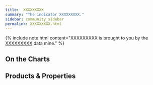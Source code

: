 ```yaml
---
title:  XXXXXXXXX
summary: "The indicator XXXXXXXXX."
sidebar: community_sidebar
permalink: XXXXXXXXX.html
---
```


{% include note.html content="XXXXXXXXX is brought to you by the [XXXXXXXXX](community-data-mine-XXXXXXXXX.html) data mine." %}

## On the Charts



## Products & Properties


